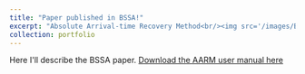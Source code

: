 ```yaml
---
title: "Paper published in BSSA!"
excerpt: "Absolute Arrival-time Recovery Method<br/><img src='/images/Boyce_2017_Figure_1.png'>"
collection: portfolio
---
```


Here I'll describe the BSSA paper.
[Download the AARM user manual here](/files/AARM_User_guide.pdf)